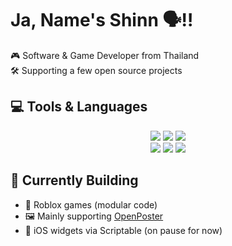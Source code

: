 # Ja, Name's Shinn 🗣️‼️  
🎮 Software & Game Developer from Thailand  
🛠️ Supporting a few open source projects

## 💻 Tools & Languages

<div align="center">
  <img src="https://custom-icon-badges.demolab.com/badge/VS%20Code-0078d7.svg?logo=visualstudiocode&logoColor=white" /></a>
  <img src="https://img.shields.io/badge/Blender-F5792A.svg?logo=blender&logoColor=white" /></a>
  <img src="https://img.shields.io/badge/Arch-1793D1?logo=arch-linux&logoColor=white" /></a>
  <br>
  <img src="https://img.shields.io/badge/JavaScript-F7DF1E?logo=javascript&logoColor=black" /></a>
  <img src="https://img.shields.io/badge/Lua-2C2D72?logo=lua&logoColor=white" /></a>
  <img src="https://img.shields.io/badge/Python-3776AB?logo=python&logoColor=white" /></a>
</div>

## 🚧 Currently Building
- 🎲 Roblox games (modular code)
- 🖼️ Mainly supporting [OpenPoster](https://github.com/openposter)
- 📱 iOS widgets via Scriptable (on pause for now)
